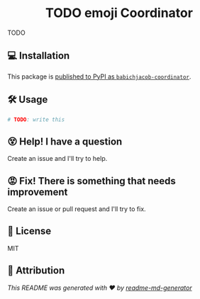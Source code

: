 <h1 align="center">TODO emoji Coordinator</h1>

TODO

## 💻 Installation

This package is [published to PyPI as `babichjacob-coordinator`](https://pypi.org/project/babichjacob-coordinator/).

## 🛠 Usage

```py
# TODO: write this
```

## 😵 Help! I have a question

Create an issue and I'll try to help.

## 😡 Fix! There is something that needs improvement

Create an issue or pull request and I'll try to fix.

## 📄 License

MIT

## 🙏 Attribution

_This README was generated with ❤️ by [readme-md-generator](https://github.com/kefranabg/readme-md-generator)_
